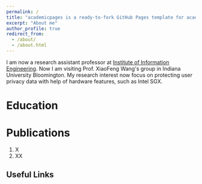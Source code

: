 ```yaml
---
permalink: /
title: "academicpages is a ready-to-fork GitHub Pages template for academic personal websites"
excerpt: "About me"
author_profile: true
redirect_from: 
  - /about/
  - /about.html
---
```


I am now a research assistant professor at [Institute of Information Engineering](http://www.iie.ac.cn/). Now I am visiting Prof. XiaoFeng Wang's group in Indiana University Bloomington. My research interest now focus on protecting user privacy data with help of hardware features, such as Intel SGX. 

Education
======


Publications
======
1. X
1. XX

Useful Links
------
